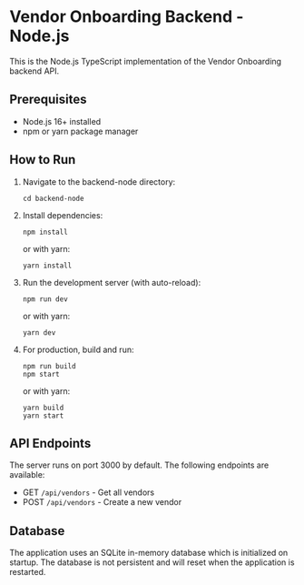 # Vendor Onboarding Backend - Node.js

This is the Node.js TypeScript implementation of the Vendor Onboarding backend API.

## Prerequisites

- Node.js 16+ installed
- npm or yarn package manager

## How to Run

1. Navigate to the backend-node directory:
   ```
   cd backend-node
   ```

2. Install dependencies:
   ```
   npm install
   ```
   or with yarn:
   ```
   yarn install
   ```

3. Run the development server (with auto-reload):
   ```
   npm run dev
   ```
   or with yarn:
   ```
   yarn dev
   ```

4. For production, build and run:
   ```
   npm run build
   npm start
   ```
   or with yarn:
   ```
   yarn build
   yarn start
   ```

## API Endpoints

The server runs on port 3000 by default. The following endpoints are available:

- GET `/api/vendors` - Get all vendors
- POST `/api/vendors` - Create a new vendor

## Database

The application uses an SQLite in-memory database which is initialized on startup. The database is not persistent and will reset when the application is restarted.